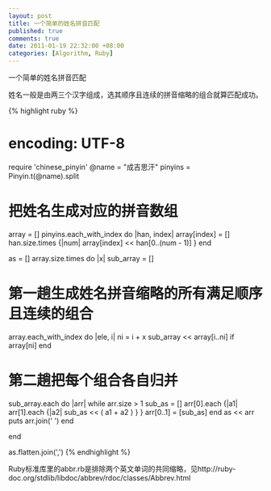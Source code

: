 ```yaml
---
layout: post
title: 一个简单的姓名拼音匹配
published: true
comments: true
date: 2011-01-19 22:32:00 +08:00
categories: [Algorithm, Ruby]
---
```


一个简单的姓名拼音匹配

姓名一般是由两三个汉字组成，选其顺序且连续的拼音缩略的组合就算匹配成功。

{% highlight ruby %}
# encoding: UTF-8

require 'chinese_pinyin'
@name = "成吉思汗"
pinyins = Pinyin.t(@name).split

# 把姓名生成对应的拼音数组
array = []
pinyins.each_with_index do |han, index|
  array[index] = []
  han.size.times {|num| array[index] << han[0..(num - 1)] }
end

as = []
array.size.times do |x|
  sub_array = []

  # 第一趟生成姓名拼音缩略的所有满足顺序且连续的组合
  array.each_with_index do |ele, i|
    ni = i + x
    sub_array << array[i..ni] if array[ni]
  end

  # 第二趟把每个组合各自归并
  sub_array.each do |arr|
    while arr.size > 1
      sub_as = []
      arr[0].each {|a1| arr[1].each {|a2| sub_as << ( a1 + a2 ) } }
      arr[0..1] = [sub_as]
    end
    as << arr
    puts arr.join(' ')
  end

end

as.flatten.join(',')
{% endhighlight %}

Ruby标准库里的abbr.rb是排除两个英文单词的共同缩略，见http://ruby-doc.org/stdlib/libdoc/abbrev/rdoc/classes/Abbrev.html
